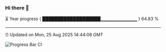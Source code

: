 ### Hi there 👋

⏳ Year progress { ███████████████████▁▁▁▁▁▁▁▁▁▁▁ } 64.83 %

---

⏰ Updated on Mon, 25 Aug 2025 14:44:08 GMT

![Progress Bar CI](https://github.com/IshwaranRudhara/GIT-ACTION/workflows/Progress%20Bar%20CI/badge.svg)
